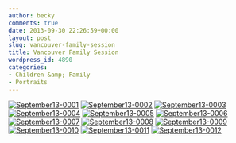 ```yaml
---
author: becky
comments: true
date: 2013-09-30 22:26:59+00:00
layout: post
slug: vancouver-family-session
title: Vancouver Family Session
wordpress_id: 4890
categories:
- Children &amp; Family
- Portraits
---
```


[![September13-0001](http://www.beckyjenson.com/wp-content/uploads/2013/09/September13-00011.jpg)](http://www.beckyjenson.com/wp-content/uploads/2013/09/September13-00011.jpg) [![September13-0002](http://www.beckyjenson.com/wp-content/uploads/2013/09/September13-00021.jpg)](http://www.beckyjenson.com/wp-content/uploads/2013/09/September13-00021.jpg) [![September13-0003](http://www.beckyjenson.com/wp-content/uploads/2013/09/September13-00031.jpg)](http://www.beckyjenson.com/wp-content/uploads/2013/09/September13-00031.jpg) [![September13-0004](http://www.beckyjenson.com/wp-content/uploads/2013/09/September13-00041.jpg)](http://www.beckyjenson.com/wp-content/uploads/2013/09/September13-00041.jpg) [![September13-0005](http://www.beckyjenson.com/wp-content/uploads/2013/09/September13-00051.jpg)](http://www.beckyjenson.com/wp-content/uploads/2013/09/September13-00051.jpg) [![September13-0006](http://www.beckyjenson.com/wp-content/uploads/2013/09/September13-00061.jpg)](http://www.beckyjenson.com/wp-content/uploads/2013/09/September13-00061.jpg) [![September13-0007](http://www.beckyjenson.com/wp-content/uploads/2013/09/September13-00071.jpg)](http://www.beckyjenson.com/wp-content/uploads/2013/09/September13-00071.jpg) [![September13-0008](http://www.beckyjenson.com/wp-content/uploads/2013/09/September13-00081.jpg)](http://www.beckyjenson.com/wp-content/uploads/2013/09/September13-00081.jpg) [![September13-0009](http://www.beckyjenson.com/wp-content/uploads/2013/09/September13-00091.jpg)](http://www.beckyjenson.com/wp-content/uploads/2013/09/September13-00091.jpg) [![September13-0010](http://www.beckyjenson.com/wp-content/uploads/2013/09/September13-00101.jpg)](http://www.beckyjenson.com/wp-content/uploads/2013/09/September13-00101.jpg) [![September13-0011](http://www.beckyjenson.com/wp-content/uploads/2013/09/September13-00111.jpg)](http://www.beckyjenson.com/wp-content/uploads/2013/09/September13-00111.jpg) [![September13-0012](http://www.beckyjenson.com/wp-content/uploads/2013/09/September13-00121.jpg)](http://www.beckyjenson.com/wp-content/uploads/2013/09/September13-00121.jpg)
